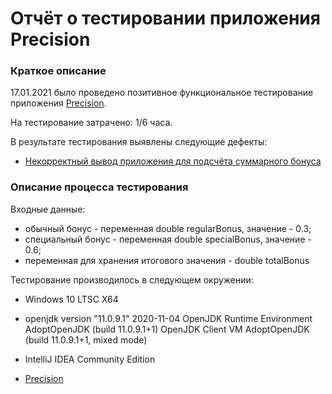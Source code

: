 # Отчёт о тестировании приложения Precision
### Краткое описание

17.01.2021 было проведено позитивное функциональное тестирование приложения [Precision](https://github.com/EliseevG787/JAVAQA-2.2/blob/master/src/Main.java).

На тестирование затрачено: 1/6 часа.

В результате тестирования выявлены следующие дефекты:

* [Некорректный вывод приложения для подсчёта суммарного бонуса]()


### Описание процесса тестирования

Входные данные:

* обычный бонус - переменная double regularBonus, значение - 0.3;
* специальный бонус - переменная double specialBonus, значение - 0.6;
* переменная для хранения итогового значения - double totalBonus


Тестирование производилось в следующем окружении:

* Windows 10 LTSC X64

* openjdk version "11.0.9.1" 2020-11-04
  OpenJDK Runtime Environment AdoptOpenJDK (build 11.0.9.1+1)
  OpenJDK Client VM AdoptOpenJDK (build 11.0.9.1+1, mixed mode)

* IntelliJ IDEA Community Edition

* [Precision](https://github.com/EliseevG787/JAVAQA-2.2/blob/master/src/Main.java)
